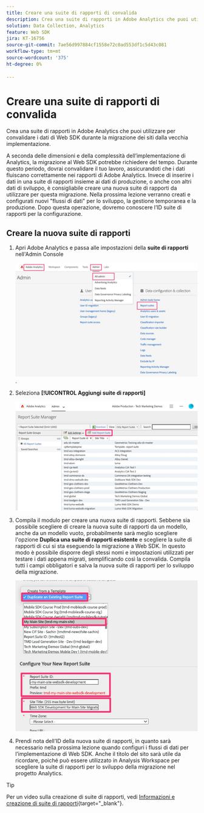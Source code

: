 ```yaml
---
title: Creare una suite di rapporti di convalida
description: Crea una suite di rapporti in Adobe Analytics che puoi utilizzare per convalidare i dati di Web SDK durante la migrazione dei siti dalla vecchia implementazione.
solution: Data Collection, Analytics
feature: Web SDK
jira: KT-16756
source-git-commit: 7ae56d997884cf1558e72c0ad553df1c5d43c081
workflow-type: tm+mt
source-wordcount: '375'
ht-degree: 0%

---
```


# Creare una suite di rapporti di convalida

Crea una suite di rapporti in Adobe Analytics che puoi utilizzare per convalidare i dati di Web SDK durante la migrazione dei siti dalla vecchia implementazione.

A seconda delle dimensioni e della complessità dell’implementazione di Analytics, la migrazione al Web SDK potrebbe richiedere del tempo. Durante questo periodo, dovrai convalidare il tuo lavoro, assicurandoti che i dati fluiscano correttamente nei rapporti di Adobe Analytics. Invece di inserire i dati in una suite di rapporti insieme ai dati di produzione, o anche con altri dati di sviluppo, è consigliabile creare una nuova suite di rapporti da utilizzare per questa migrazione. Nella prossima lezione verranno creati e configurati nuovi &quot;flussi di dati&quot; per lo sviluppo, la gestione temporanea e la produzione. Dopo questa operazione, dovremo conoscere l’ID suite di rapporti per la configurazione.

## Creare la nuova suite di rapporti

1. Apri Adobe Analytics e passa alle impostazioni della **suite di rapporti** nell&#39;Admin Console

   ![Admin Console](assets/aa-admin-console.jpg).

1. Seleziona **[!UICONTROL Aggiungi suite di rapporti]**

   ![Aggiungi suite di rapporti](assets/add-report-suite.jpg)

1. Compila il modulo per creare una nuova suite di rapporti. Sebbene sia possibile scegliere di creare la nuova suite di rapporti da un modello, anche da un modello vuoto, probabilmente sarà meglio scegliere l&#39;opzione **Duplica una suite di rapporti esistente** e scegliere la suite di rapporti di cui si sta eseguendo la migrazione a Web SDK. In questo modo è possibile disporre degli stessi nomi e impostazioni utilizzati per testare i dati appena migrati, semplificando così la convalida. Compila tutti i campi obbligatori e salva la nuova suite di rapporti per lo sviluppo della migrazione.

   ![Nuova suite di rapporti per lo sviluppo della migrazione](assets/new-websdk-validation-report-suite.jpg)

1. Prendi nota dell’ID della nuova suite di rapporti, in quanto sarà necessario nella prossima lezione quando configuri i flussi di dati per l’implementazione di Web SDK. Anche il titolo del sito sarà utile da ricordare, poiché può essere utilizzato in Analysis Workspace per scegliere la suite di rapporti per lo sviluppo della migrazione nel progetto Analytics.

>[!TIP]
>
>Per un video sulla creazione di suite di rapporti, vedi [Informazioni e creazione di suite di rapporti](https://experienceleague.adobe.com/it/docs/analytics-learn/tutorials/intro-to-analytics/analytics-basics/understanding-and-creating-report-suites){target="_blank"}.

